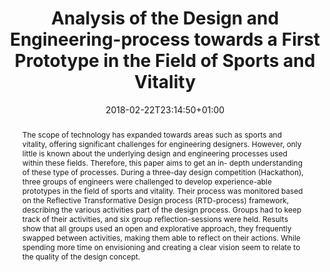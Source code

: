 ---
members: ["PLevy"]
slug: analysis-of-the-design-and-engineering-process-towards-a-first-prototype-in-the-field-of-sports-and-vitality
title: Analysis of the Design and Engineering-process towards a First Prototype in the Field of Sports and Vitality
layout: single
searchFilter: Publication
searchWeight: 8
publitype: inproceedings
subsection: conference
institution:
    logo: TUe
    short: 'TU/e'
    name: "Eindhoven University of Technology"
    web: "https://www.tue.nl/en/"
    colo: "#c72125"
chaire: false
date: 2018-02-22T23:14:50+01:00
citation:
    authors:
        1: ["Marjanovic", "Mark", "M. A."]
        2: ["van den Heuvel", "Roy", "R."]
        3: ["Megens", "Carl", "C. J. P. G."]
        4: ["Levy", "Pierre", "P."]
        5: ["Vos", "Steven", "S.B."]
    year: 2008
    title: "Analysis of the design and engineering-process towards a first prototype in the field of sports and vitality"
    proceedings: "the Proceedings of 12th Conference of the International Sports Engineering Association"
    volume: 2
    number: 6
    firstpage: "297"
    lastpage: "302"
    publisher: ["Multidisciplinary Digital Publishing Institute (MDPI)", "Brisbane, Queensland, Australia"]
    doi: "10.3390/proceedings2060297"
reference: "Janssen, M. A., Heuvel, R. van den, Megens, C. J. P. G., Levy, P. D. & Vos, S. B. (2018). Analysis of the design and engineering-process towards a first prototype in the field of sports and vitality. In Proceedings of 12th Conference of the International Sports Engineering Association, 2(6), 297. Brisbane, Queensland, Australia: Multidisciplinary Digital Publishing Institute (MDPI). https://doi.org/10.3390/proceedings2060297"
abstract: "The scope of technology has expanded towards areas such as sports and vitality, offering significant challenges for engineering designers. However, only little is known about the underlying design and engineering processes used within these fields. Therefore, this paper aims to get an in- depth understanding of these type of processes. During a three-day design competition (Hackathon), three groups of engineers were challenged to develop experience-able prototypes in the field of sports and vitality. Their process was monitored based on the Reflective Transformative Design process (RTD-process) framework, describing the various activities part of the design process. Groups had to keep track of their activities, and six group reflection-sessions were held. Results show that all groups used an open and explorative approach, they frequently swapped between activities, making them able to reflect on their actions. While spending more time on envisioning and creating a clear vision seem to relate to the quality of the design concept."
link:
    1: ["paper", "paper", "https://1drv.ms/b/s!AnQx_v88q65QyZR0Kwu-JQp8Ab40ug?e=feVoUY"]
---
